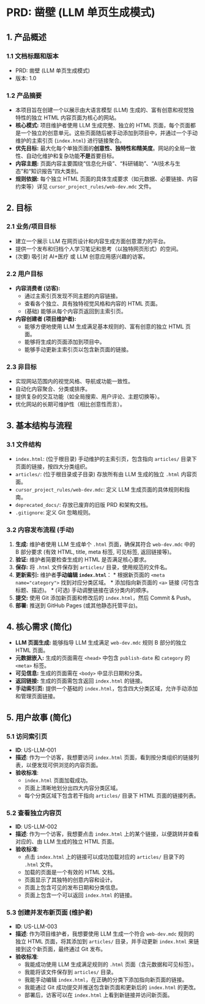 # PRD: 凿壁 (LLM 单页生成模式)

## 1. 产品概述
### 1.1 文档标题和版本
   - PRD: 凿壁 (LLM 单页生成模式)
   - 版本: 1.0

### 1.2 产品摘要
   - 本项目旨在创建一个以展示由大语言模型 (LLM) 生成的、富有创意和视觉独特性的独立 HTML 内容页面为核心的网站。
   - **核心模式:** 项目维护者使用 LLM 生成完整、独立的 HTML 页面，每个页面都是一个独立的创意单元。这些页面随后被手动添加到项目中，并通过一个手动维护的主索引页 (`index.html`) 进行链接聚合。
   - **优先目标:** 最大化每个单独页面的**创意性、独特性和精美度**。网站的全局一致性、自动化维护和复杂功能**不是**首要目标。
   - **内容主题:** 页面内容主要围绕“信息化升级”、“科研辅助”、“AI技术与生态”和“知识报告”四大类别。
   - **规则依据:** 每个独立 HTML 页面的具体生成要求（如元数据、必要链接、内容约束等）详见 `cursor_project_rules/web-dev.mdc` 文件。

## 2. 目标
### 2.1 业务/项目目标
   - 建立一个展示 LLM 在网页设计和内容生成方面创意潜力的平台。
   - 提供一个发布和归档个人学习笔记和思考（以独特网页形式）的空间。
   - (次要) 吸引对 AI+医疗 或 LLM 创意应用感兴趣的访客。

### 2.2 用户目标
   - **内容消费者 (访客):**
     - 通过主索引页发现不同主题的内容链接。
     - 查看各个独立、具有独特视觉风格和内容的 HTML 页面。
     - (基础) 能够从每个内容页返回到主索引页。
   - **内容创建者 (项目维护者):**
     - 能够方便地使用 LLM 生成满足基本规则的、富有创意的独立 HTML 页面。
     - 能够将生成的页面添加到项目中。
     - 能够手动更新主索引页以包含新页面的链接。

### 2.3 非目标
   - 实现网站范围内的视觉风格、导航或功能一致性。
   - 自动化内容聚合、分类或排序。
   - 提供复杂的交互功能（如全局搜索、用户评论、主题切换等）。
   - 优化网站的长期可维护性（相比创意性而言）。

## 3. 基本结构与流程
### 3.1 文件结构
   - `index.html`: (位于根目录) 手动维护的主索引页，包含指向 `articles/` 目录下页面的链接，按四大分类组织。
   - `articles/`: (位于根目录或子目录) 存放所有由 LLM 生成的独立 `.html` 内容页面。
   - `cursor_project_rules/web-dev.mdc`: 定义 LLM 生成页面的具体规则和指南。
   - `deprecated_docs/`: 存放已废弃的旧版 PRD 和架构文档。
   - `.gitignore`: 定义 Git 忽略规则。

### 3.2 内容发布流程 (手动)
   1.  **生成:** 维护者使用 LLM 生成单个 `.html` 页面，确保其符合 `web-dev.mdc` 中的 B 部分要求 (有效 HTML, title, meta 标签, 可见标签, 返回链接等)。
   2.  **验证:** 维护者简要检查生成的 HTML 是否满足核心要求。
   3.  **保存:** 将 `.html` 文件保存到 `articles/` 目录，使用规范的文件名。
   4.  **更新索引:** 维护者**手动编辑 `index.html`**：
      *   根据新页面的 `<meta name="category">` 找到对应分类区域。
      *   添加指向新页面的 `<a>` 链接 (可包含标题、描述)。
      *   (可选) 手动调整链接在该分类内的顺序。
   5.  **提交:** 使用 Git 添加新页面和修改后的 `index.html`，然后 Commit & Push。
   6.  **部署:** 推送到 GitHub Pages (或其他静态托管平台)。

## 4. 核心需求 (简化)
   - **LLM 页面生成:** 能够指导 LLM 生成满足 `web-dev.mdc` 规则 B 部分的独立 HTML 页面。
   - **元数据嵌入:** 生成的页面需在 `<head>` 中包含 `publish-date` 和 `category` 的 `<meta>` 标签。
   - **可见信息:** 生成的页面需在 `<body>` 中显示日期和分类。
   - **返回链接:** 生成的页面需包含返回 `index.html` 的链接。
   - **手动索引页:** 提供一个基础的 `index.html`，包含四大分类区域，允许手动添加和管理页面链接。

## 5. 用户故事 (简化)
### 5.1 访问索引页
   - **ID**: US-LLM-001
   - **描述**: 作为一个访客，我想要访问 `index.html` 页面，看到按分类组织的链接列表，以便发现可供浏览的内容页面。
   - **验收标准**:
     - `index.html` 页面加载成功。
     - 页面上清晰地划分出四大内容分类区域。
     - 每个分类区域下包含若干指向 `articles/` 目录下 HTML 页面的链接列表。

### 5.2 查看独立内容页
   - **ID**: US-LLM-002
   - **描述**: 作为一个访客，我想要点击 `index.html` 上的某个链接，以便跳转并查看对应的、由 LLM 生成的独立 HTML 页面。
   - **验收标准**:
     - 点击 `index.html` 上的链接可以成功加载对应的 `articles/` 目录下的 `.html` 文件。
     - 加载的页面是一个有效的 HTML 文档。
     - 页面显示了其独特的创意内容和设计。
     - 页面上包含可见的发布日期和分类信息。
     - 页面上包含一个可以返回 `index.html` 的链接。

### 5.3 创建并发布新页面 (维护者)
   - **ID**: US-LLM-003
   - **描述**: 作为项目维护者，我想要使用 LLM 生成一个符合 `web-dev.mdc` 规则的独立 HTML 页面，将其添加到 `articles/` 目录，并手动更新 `index.html` 来链接到这个新页面，最终通过 Git 发布。
   - **验收标准**:
     - 我能成功使用 LLM 生成满足规则的 `.html` 页面（含元数据和可见标签）。
     - 我能将该文件保存到 `articles/` 目录。
     - 我能手动编辑 `index.html`，在正确的分类下添加指向新页面的链接。
     - 我能通过 Git 成功提交并推送包含新页面和更新后的 `index.html` 的更改。
     - 部署后，访客可以在 `index.html` 上看到新链接并访问新页面。
